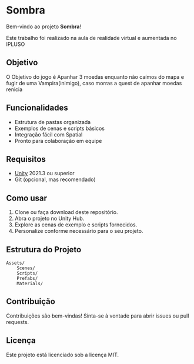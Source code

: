 # Sombra
Bem-vindo ao projeto **Sombra**!

Este trabalho foi realizado na aula de realidade virtual e aumentada no IPLUSO

## Objetivo

O Objetivo do jogo é Apanhar 3 moedas enquanto não caímos do mapa e fugir de uma Vampira(inimigo), caso morras a quest de apanhar moedas renicia 

## Funcionalidades

- Estrutura de pastas organizada
- Exemplos de cenas e scripts básicos
- Integração fácil com Spatial
- Pronto para colaboração em equipe

## Requisitos

- [Unity](https://unity.com/) 2021.3 ou superior
- Git (opcional, mas recomendado)

## Como usar

1. Clone ou faça download deste repositório.
2. Abra o projeto no Unity Hub.
3. Explore as cenas de exemplo e scripts fornecidos.
4. Personalize conforme necessário para o seu projeto.

## Estrutura do Projeto

```
Assets/
    Scenes/
    Scripts/
    Prefabs/
    Materials/
```

## Contribuição

Contribuições são bem-vindas! Sinta-se à vontade para abrir issues ou pull requests.

## Licença

Este projeto está licenciado sob a licença MIT.
